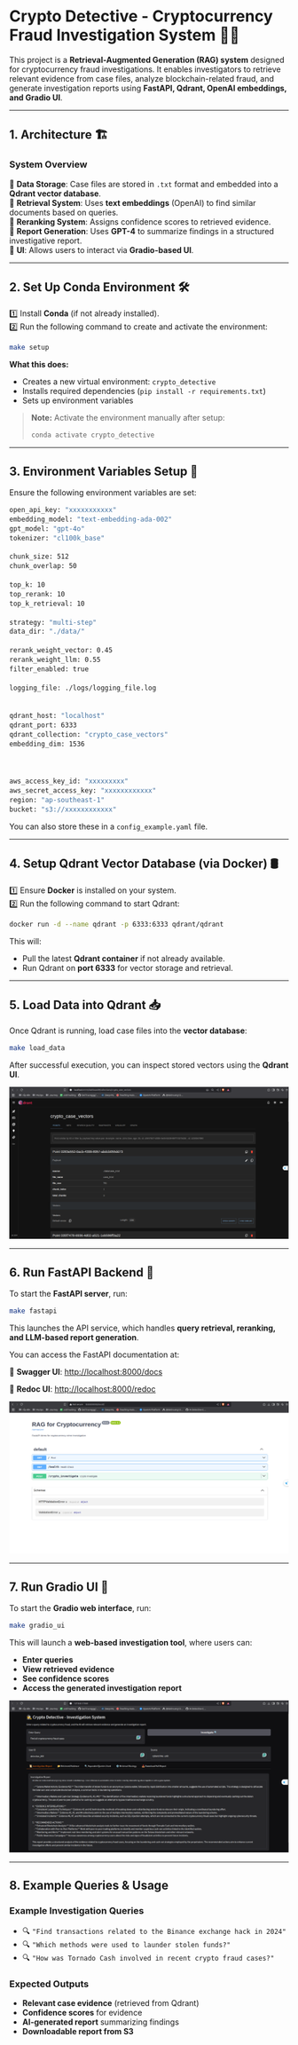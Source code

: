 # **Crypto Detective - Cryptocurrency Fraud Investigation System** 🕵️‍♂️

This project is a **Retrieval-Augmented Generation (RAG) system** designed for cryptocurrency fraud investigations. It enables investigators to retrieve relevant evidence from case files, analyze blockchain-related fraud, and generate investigation reports using **FastAPI, Qdrant, OpenAI embeddings, and Gradio UI**.

---

## **1. Architecture** 🏗️
### **System Overview**
🔹 **Data Storage**: Case files are stored in `.txt` format and embedded into a **Qdrant vector database**.  
🔹 **Retrieval System**: Uses **text embeddings** (OpenAI) to find similar documents based on queries.  
🔹 **Reranking System**: Assigns confidence scores to retrieved evidence.  
🔹 **Report Generation**: Uses **GPT-4** to summarize findings in a structured investigative report.  
🔹 **UI**: Allows users to interact via **Gradio-based UI**.  

---

## **2. Set Up Conda Environment** 🛠️
1️⃣ Install **Conda** (if not already installed).  
2️⃣ Run the following command to create and activate the environment:

```sh
make setup
```
**What this does:**
- Creates a new virtual environment: `crypto_detective`
- Installs required dependencies (`pip install -r requirements.txt`)
- Sets up environment variables

> **Note:** Activate the environment manually after setup:  
> ```sh
> conda activate crypto_detective
> ```


---

## **3. Environment Variables Setup** 🔐
Ensure the following environment variables are set:

```sh
open_api_key: "xxxxxxxxxxx"
embedding_model: "text-embedding-ada-002"
gpt_model: "gpt-4o"
tokenizer: "cl100k_base"

chunk_size: 512
chunk_overlap: 50

top_k: 10
top_rerank: 10
top_k_retrieval: 10  

strategy: "multi-step"
data_dir: "./data/"

rerank_weight_vector: 0.45  
rerank_weight_llm: 0.55 
filter_enabled: true  

logging_file: ./logs/logging_file.log


qdrant_host: "localhost"  
qdrant_port: 6333  
qdrant_collection: "crypto_case_vectors" 
embedding_dim: 1536



aws_access_key_id: "xxxxxxxxx"
aws_secret_access_key: "xxxxxxxxxxxx"
region: "ap-southeast-1"
bucket: "s3://xxxxxxxxxxxx"
```

You can also store these in a `config_example.yaml` file.

---

## **4. Setup Qdrant Vector Database (via Docker)** 🛢️
1️⃣ Ensure **Docker** is installed on your system.  
2️⃣ Run the following command to start Qdrant:

```sh
docker run -d --name qdrant -p 6333:6333 qdrant/qdrant
```
This will:
- Pull the latest **Qdrant container** if not already available.
- Run Qdrant on **port 6333** for vector storage and retrieval.

---

## **5. Load Data into Qdrant** 📥
Once Qdrant is running, load case files into the **vector database**:

```sh
make load_data
```

After successful execution, you can inspect stored vectors using the **Qdrant UI**.

![qdrant_ui](/assets/qdrant_ui.png)

---

## **6. Run FastAPI Backend** 🚀
To start the **FastAPI server**, run:

```sh
make fastapi
```
This launches the API service, which handles **query retrieval, reranking, and LLM-based report generation**.

You can access the FastAPI documentation at:

📌 **Swagger UI**: [http://localhost:8000/docs](http://localhost:8000/docs)  

📌 **Redoc UI**: [http://localhost:8000/redoc](http://localhost:8000/redoc)  

![fastapi](/assets/fastapi.png)

---

## **7. Run Gradio UI** 🎨
To start the **Gradio web interface**, run:

```sh
make gradio_ui
```

This will launch a **web-based investigation tool**, where users can:
- **Enter queries**
- **View retrieved evidence**
- **See confidence scores**
- **Access the generated investigation report**

![gradio-ui](/assets/gradio-ui.png)

---

## **8. Example Queries & Usage**
### **Example Investigation Queries**
- 🔍 `"Find transactions related to the Binance exchange hack in 2024"`
- 🔍 `"Which methods were used to launder stolen funds?"`
- 🔍 `"How was Tornado Cash involved in recent crypto fraud cases?"`

### **Expected Outputs**
- **Relevant case evidence** (retrieved from Qdrant)
- **Confidence scores** for evidence
- **AI-generated report** summarizing findings
- **Downloadable report from S3**










